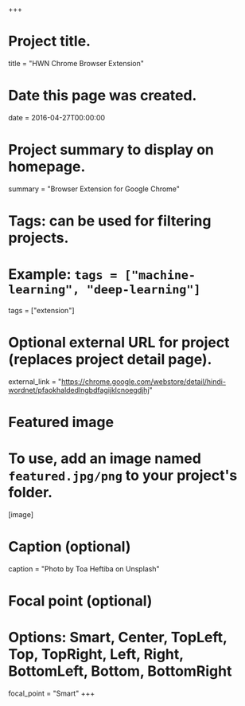 +++
# Project title.
title = "HWN Chrome Browser Extension"

# Date this page was created.
date = 2016-04-27T00:00:00

# Project summary to display on homepage.
summary = "Browser Extension for Google Chrome"

# Tags: can be used for filtering projects.
# Example: `tags = ["machine-learning", "deep-learning"]`
tags = ["extension"]

# Optional external URL for project (replaces project detail page).
external_link = "https://chrome.google.com/webstore/detail/hindi-wordnet/pfaokhaldedlngbdfagijklcnoegdjhj"

# Featured image
# To use, add an image named `featured.jpg/png` to your project's folder. 
[image]
  # Caption (optional)
  caption = "Photo by Toa Heftiba on Unsplash"

  # Focal point (optional)
  # Options: Smart, Center, TopLeft, Top, TopRight, Left, Right, BottomLeft, Bottom, BottomRight
  focal_point = "Smart"
+++
